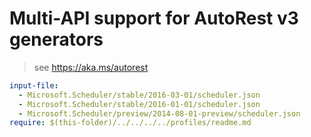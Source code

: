 # Multi-API support for AutoRest v3 generators

> see https://aka.ms/autorest

``` yaml $(enable-multi-api)
input-file:
  - Microsoft.Scheduler/stable/2016-03-01/scheduler.json
  - Microsoft.Scheduler/stable/2016-01-01/scheduler.json
  - Microsoft.Scheduler/preview/2014-08-01-preview/scheduler.json
require: $(this-folder)/../../../../profiles/readme.md
```
